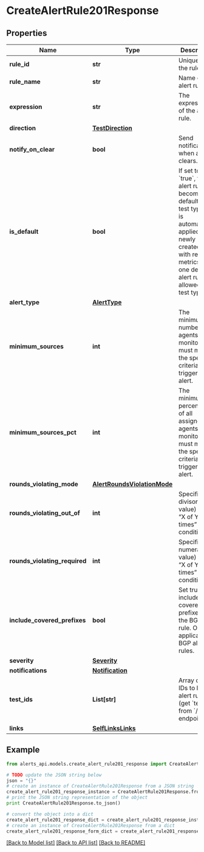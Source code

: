 # CreateAlertRule201Response


## Properties
Name | Type | Description | Notes
------------ | ------------- | ------------- | -------------
**rule_id** | **str** | Unique ID of the rule. | [optional] [readonly] 
**rule_name** | **str** | Name of the alert rule. | 
**expression** | **str** | The expression of the alert rule. | 
**direction** | [**TestDirection**](TestDirection.md) |  | [optional] 
**notify_on_clear** | **bool** | Send notification when alert clears. | [optional] 
**is_default** | **bool** | If set to &#x60;true&#x60;, this alert rule becomes the default for its test type and is automatically applied to newly created tests with relevant metrics. Only one default alert rule is allowed per test type. | [optional] 
**alert_type** | [**AlertType**](AlertType.md) |  | 
**minimum_sources** | **int** | The minimum number of agents or monitors that must meet the specified criteria to trigger the alert. | [optional] 
**minimum_sources_pct** | **int** | The minimum percentage of all assigned agents or monitors that must meet the specified criteria to trigger the alert. | [optional] 
**rounds_violating_mode** | [**AlertRoundsViolationMode**](AlertRoundsViolationMode.md) |  | [optional] 
**rounds_violating_out_of** | **int** | Specifies the divisor (y value) in the “X of Y times” condition. | 
**rounds_violating_required** | **int** | Specifies the numerator (x value) in the “X of Y times” condition. | 
**include_covered_prefixes** | **bool** | Set true to include covered prefixes in the BGP alert rule. Only applicable to BGP alert rules. | [optional] 
**severity** | [**Severity**](Severity.md) |  | [optional] 
**notifications** | [**Notification**](Notification.md) |  | [optional] 
**test_ids** | **List[str]** | Array of test IDs to link to alert rule (get &#x60;testId&#x60; from &#x60;/tests&#x60; endpoint). | [optional] 
**links** | [**SelfLinksLinks**](SelfLinksLinks.md) |  | [optional] 

## Example

```python
from alerts_api.models.create_alert_rule201_response import CreateAlertRule201Response

# TODO update the JSON string below
json = "{}"
# create an instance of CreateAlertRule201Response from a JSON string
create_alert_rule201_response_instance = CreateAlertRule201Response.from_json(json)
# print the JSON string representation of the object
print CreateAlertRule201Response.to_json()

# convert the object into a dict
create_alert_rule201_response_dict = create_alert_rule201_response_instance.to_dict()
# create an instance of CreateAlertRule201Response from a dict
create_alert_rule201_response_form_dict = create_alert_rule201_response.from_dict(create_alert_rule201_response_dict)
```
[[Back to Model list]](../README.md#documentation-for-models) [[Back to API list]](../README.md#documentation-for-api-endpoints) [[Back to README]](../README.md)



